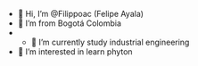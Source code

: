 - 👋 Hi, I’m @Filippoac (Felipe Ayala) 
-  📍 I’m from Bogotá Colombia
-  - 🌱 I’m currently study industrial engineering 
- 👀 I’m interested in learn phyton 



<!---
Filippoac/Filippoac is a ✨ special ✨ repository because its `README.md` (this file) appears on your GitHub profile.
You can click the Preview link to take a look at your changes.
--->

